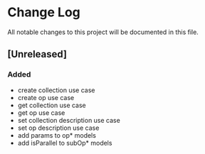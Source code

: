 # Change Log

All notable changes to this project will be documented in this file.

## [Unreleased]

### Added

- create collection use case
- create op use case
- get collection use case
- get op use case
- set collection description use case
- set op description use case
- add params to op* models
- add isParallel to subOp* models
